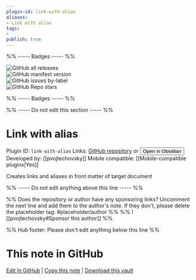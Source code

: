 ```yaml
---
plugin-id: link-with-alias
aliases:
- Link with alias
tags: 
- 
publish: true
---
```


%% ----- Badges ----- %%

![GitHub all releases](https://img.shields.io/github/downloads/pvojtechovsky/obsidian-link-with-alias/total?color=573E7A&logo=github&style=for-the-badge)   
![GitHub manifest version](https://img.shields.io/github/manifest-json/v/pvojtechovsky/obsidian-link-with-alias?color=573E7A&logo=github&style=for-the-badge)   
![GitHub issues by-label](https://img.shields.io/github/issues/pvojtechovsky/obsidian-link-with-alias/help%20wanted?color=573E7A&logo=github&style=for-the-badge)   
![GitHub Repo stars](https://img.shields.io/github/stars/pvojtechovsky/obsidian-link-with-alias?color=573E7A&logo=github&style=for-the-badge)

%% ----- Badges ----- %%

%% ----- Do not edit this section ----- %%

# Link with alias

Plugin ID: `link-with-alias`
Links: [GitHub repository](https://github.com/pvojtechovsky/obsidian-link-with-alias) or [<button id=HH>Open in Obsidian</button>](obsidian://show-plugin?id=link-with-alias)
Developed by: [[pvojtechovsky]]
Mobile compatible: [[Mobile-compatible plugins|Yes]]

Creates links and aliases in front matter of target document

%% ----- Do not edit anything above this line ----- %% 

%% Does the repository or author have any sponsoring links? Uncomment the next line and add them to the author's note. If they don't, please delete the placeholder tag: #placeholder/author %%
%% ![[pvojtechovsky#Sponsor this author]] %%

%% Hub footer: Please don't edit anything below this line %%

# This note in GitHub

<span class="git-footer">[Edit In GitHub](https://github.dev/obsidian-community/obsidian-hub/blob/main/02%20-%20Community%20Expansions/02.05%20All%20Community%20Expansions/Plugins/link-with-alias.md "git-hub-edit-note") | [Copy this note](https://raw.githubusercontent.com/obsidian-community/obsidian-hub/main/02%20-%20Community%20Expansions/02.05%20All%20Community%20Expansions/Plugins/link-with-alias.md "git-hub-copy-note") | [Download this vault](https://github.com/obsidian-community/obsidian-hub/archive/refs/heads/main.zip "git-hub-download-vault") </span>
